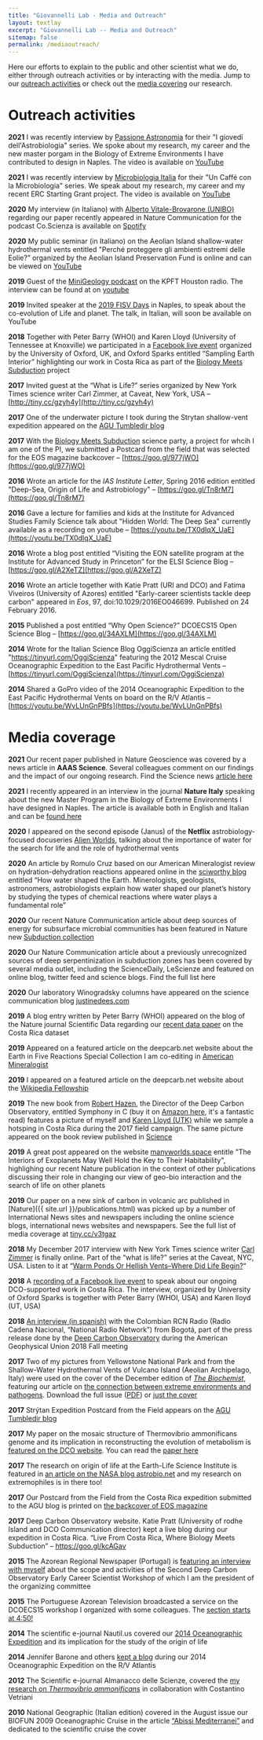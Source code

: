 ```yaml
---
title: "Giovannelli Lab - Media and Outreach"
layout: textlay
excerpt: "Giovannelli Lab -- Media and Outreach"
sitemap: false
permalink: /mediaoutreach/
---
```

Here our efforts to explain to the public and other scientist what we do, either through outreach activities or by interacting with the media. Jump to our [outreach activities](#outreach-activities) or check out the [media covering](#media-coverage) our research.

# Outreach activities

**2021** I was recently interview by  [Passione Astronomia](https://www.passioneastronomia.it/) for their "I giovedí dell'Astrobiologia" series. We spoke about my research, my career and the new master porgam in the Biology of Extreme Environments I have contributed to design in Naples. The video is available on [YouTube](https://youtu.be/Y6SW5e5iHFc)

**2021** I was recently interview by  [Microbiologia Italia](https://www.microbiologiaitalia.it/) for their "Un Caffé con la Microbiologia" series. We speak about my research, my career and my recent ERC Starting Grant project. The video is available on [YouTube](https://youtu.be/QjSwNesTJXY)

**2020** My interview (in Italiano) with [Alberto Vitale-Brovarone (UNIBO)](https://sites.google.com/site/alvitalebrovarone/home) regarding our paper recently appeared in Nature Communication for the podcast Co.Scienza is available on [Spotify](https://spoti.fi/2FT2pen)

**2020** My public seminar (in Italiano) on the Aeolian Island shallow-water hydrothermal vents entitled "Perché proteggere gli ambienti estremi delle Eolie?” organized by the Aeolian Island Preservation Fund is online and can be viewed on [YouTube](youtu.be/Ra0_wl7S9X0)

**2019** Guest of the [MiniGeology podcast](http://earthscience.rice.edu/minigeology) on the  KPFT Houston radio. The interview can be found at on [youtube](http://youtu.be/X6nwJbO3Q84)

**2019** Invited speaker at the [2019 FISV Days](bit.ly/2OUn8iK) in Naples, to speak about the co-evolution of Life and planet. The talk, in Italian,  will soon be available on YouTube

**2018** Together with Peter Barry (WHOI) and Karen Lloyd (University of Tennessee at Knoxville) we participated in a [Facebook live event](https://bit.ly/2TXv20l) organized by the University of Oxford, UK, and Oxford Sparks entitled “Sampling Earth Interior” highlighting our work in Costa Rica as part of the [Biology Meets Subduction](bms.html) project

**2017** Invited guest at the “What is Life?” series organized by New York Times science writer Carl Zimmer, at Caveat, New York, USA  – [http://tiny.cc/gzyh4y](http://tiny.cc/gzyh4y)

**2017** One of the underwater picture I took during the Strytan shallow-vent expedition appeared on the [AGU Tumbledir blog](https://goo.gl/cV6HXt)

**2017** With the [Biology Meets Subduction](bms.html) science party, a project for whcih I am one of the PI, we submitted a Postcard from the field that was selected for the EOS magazine backcover – [https://goo.gl/977jWO](https://goo.gl/977jWO)

**2016** Wrote an article for the _IAS Institute Letter_, Spring 2016 edition entitled "Deep-Sea, Origin of Life and Astrobiology" – [https://goo.gl/Tn8rM7](https://goo.gl/Tn8rM7)

**2016** Gave a lecture for families and kids at the Institute for Advanced Studies Family Science talk about "Hidden World: The Deep Sea" currently available as a recording on youtube – [https://youtu.be/TX0dIqX_UaE](https://youtu.be/TX0dIqX_UaE)

**2016** Wrote a blog post entitled “Visiting the EON satellite program at the Institute for Advanced Study in Princeton” for the ELSI Science Blog – [https://goo.gl/A2XeTZ](https://goo.gl/A2XeTZ)

**2016** Wrote an article together with Katie Pratt (URI and DCO) and Fatima Viveiros (University of Azores) entitled "Early-career scientists tackle deep carbon" appeared in _Eos_, 97, doi:10.1029/2016EO046699. Published on 24 February 2016.

**2015** Published a post entitled “Why Open Science?” DCOECS15 Open Science Blog – [https://goo.gl/34AXLM](https://goo.gl/34AXLM)

**2014** Wrote for the Italian Science Blog OggiScienza an article entitled "https://tinyurl.com/OggiScienza" featuring the 2012 Mescal Cruise Oceanographic Expedition to the East Pacific Hydrothermal Vents – [https://tinyurl.com/OggiScienza](https://tinyurl.com/OggiScienza)

**2014** Shared a GoPro video of the 2014 Oceanographic Expedition to the East Pacific Hydrothermal Vents on board on the R/V Atlantis – [https://youtu.be/WvLUnGnPBfs](https://youtu.be/WvLUnGnPBfs)

# Media coverage

**2021** Our recent paper published in Nature Geoscience was covered by a news article in **AAAS Science**. Several colleagues comment on our findings and the impact of our ongoing research. Find the Science news [article here](https://www.sciencemag.org/news/2021/04/microbes-are-siphoning-massive-amounts-carbon-earth-s-tectonic-plates)

**2021** I recently appeared in an interview in the journal **Nature Italy** speaking about the new Master Program in the Biology of Extreme Environments I have designed in Naples. The article is available both in English and Italian and can be [found here](https://www.nature.com/articles/d43978-021-00042-5)

**2020** I appeared on the second episode (Janus) of the **Netflix** astrobiology-focused docuseries [Alien Worlds](https://www.netflix.com/title/80221410), talking about the importance of water for the search for life and the role of hydrothermal vents

**2020** An article by Romulo Cruz based on  our American Mineralogist review on hydration-dehydration reactions appeared online in the [sciworthy blog](https://sciworthy.com/how-water-shaped-the-earth/) entitled “How water shaped the Earth. Minerologists, geologists, astronomers, astrobiologists explain how water shaped our planet’s history by studying the types of chemical reactions where water plays a fundamental role”

**2020** Our recent Nature Communication article about deep sources of energy for subsurface microbial communities has been featured in Nature new [Subduction collection]( https://www.nature.com/collections/cbjbfjhdbg)

**2020** Our Nature Communication article about a previously unrecognized sources of deep serpentinization in subduction zones has been covered by several media outlet, including the ScienceDaily, LeScienze and featured on online blog, twitter feed and science blogs. Find the full list here

**2020** Our laboratory Winogradsky columns have appeared on the science communication blog [justinedees.com](justinedees.com/winogradsky-column)

**2019** A blog entry written by Peter Barry (WHOI) appeared on the blog of the Nature journal Scientific Data regarding our [recent data paper](go.nature.com/2PWLzNm) on the Costa Rica dataset

**2019** Appeared on a featured article on the deepcarb.net website about the Earth in Five Reactions Special Collection I am co-editing in [American Mineralogist](bit.ly/2R0BvF4)

**2019** I appeared on a featured article on the deepcarb.net website about the [Wikipedia Fellowship](tiny.cc/3utgaz)

**2019** The new book from [Robert Hazen](https://hazen.carnegiescience.edu/), the Director of the Deep Carbon Observatory, entitled Symphony in C (buy it on [Amazon here](https://www.amazon.com/Symphony-Carbon-Evolution-Almost-Everything-ebook/dp/B07JR2F2V5), it's a fantastic read) features a picture of myself and [Karen Lloyd (UTK)](http://lloydlab.utk.edu/) while we sample a hotsping in Costa Rica during the 2017 field campaign. The same picture appeared on the book review published in [Science](https://blogs.sciencemag.org/books/2019/07/02/symphony-in-c/)

**2019** A great post appeared on the website [manyworlds.space](https://manyworlds.space/2019/06/23/the-interiors-of-exoplanets-may-well-hold-the-key-to-their-habitability/) entitle "The Interiors of Exoplanets May Well Hold the Key to Their Habitability", highlighing our recent Nature publication in the context of other publications discussing their role in changing our view of geo-bio interaction and the search of life on other planets

**2019** Our paper on a new sink of carbon in volcanic arc published in [Nature]({{ site.url }}/publications.html) was picked up by a number of International News sites and newspapers including the online science blogs, international news websites and newspapers. See the full list of media coverage at [tiny.cc/v3tgaz](tiny.cc/v3tgaz)

**2018** My December 2017 interview with New York Times science writer [Carl Zimmer](https://carlzimmer.com/) is finally online. Part of the “what is life?” series at the Caveat, NYC, USA. Listen to it at “[Warm Ponds Or Hellish Vents–Where Did Life Begin?](http://whatislife.libsyn.com/episode-7-donato-giovannelli-warm-ponds-or-hellish-ventswhere-did-life-begin)“

**2018** A [recording of a Facebook live event](https://www.facebook.com/OxSparks/videos/1887732187975601/?__xts__[0]=68.ARCpLfYE9ANDIuaQF0cODoPuIRpDgUb5TcH1b6uTowQwadKmFI2_xTqHWKZYAuM-glQOhTDtfxJbX3KEWFGFys4TuydtuMvnBztz2S8_36qKiXaIRYp_shTrMQO_CEEE_Gl7sjYANwRFpN2lknc1DJBv7sNfRXlX2_3veUEY8W-jIJrzi4xxKlmw0SNcTJ3kbtwg0p8mxYk&__tn__=-R) to speak about our ongoing DCO-supported work in Costa Rica. The interview, organized by University of Oxford Sparks is together with Peter Barry (WHOI, USA) and Karen lloyd (UT, USA)

**2018** [An interview (in spanish)](https://drive.google.com/open?id=18SmGdZZuyMuFcn8YTn9CEpOj3p-LM7bC) with the Colombian RCN Radio (Radio Cadena Nacional, “National Radio Network”) from Bogotá, part of the press release done by the [Deep Carbon Observatory](http://www.deepcarbon.net) during the American Geophysical Union 2018 Fall meeting

**2017** Two of my pictures from Yellowstone National Park and from the Shallow-Water Hydrothermal Vents of Vulcano Island (Aeolian Archipelago, Italy) were used on the cover of the December edition of [_The Biochemist_](http://www.biochemistry.org/Publications/TheBiochemistmagazine.aspx), featuring our article on [the connection between extreme environments and pathogens](https://donatogiovannelli.files.wordpress.com/2018/06/2017_giovannelli_and_vetriani_thebiochemist_making_of_a_pathogen.pdf). Download the full issue ([PDF](http://www.biochemistry.org/Portals/0/Biochemist/396-reduced2.pdf)) or [just the cover](https://donatogiovannelli.files.wordpress.com/2018/02/2017_giovannelli_and_vetriani_thebiochemist_extremes_cover.pdf)

**2017** Strýtan Expedition Postcard from the Field appears on the [AGU Tumbledir blog](https://goo.gl/cV6HXt)

**2017** My paper on the mosaic structure of Thermovibrio ammonificans genome and its implication in reconstructing the evolution of metabolism is [featured on the DCO website](goo.gl/LR4MKD). You can read the [paper here](https://elifesciences.org/content/6/e18990)

**2017** The research on origin of life at the Earth-Life Science Institute is featured in [an article on the NASA blog astrobio.net](https:/goo.gl/6fn8ZF) and my research on extremophiles is in there too!

**2017** Our Postcard from the Field from the Costa Rica expedition submitted to the AGU blog is printed on [the backcover of EOS magazine](https://goo.gl/977jWO)

**2017** Deep Carbon Observatory website. Katie Pratt (University of rodhe Island and DCO Communication director) kept a live blog during our expedition in Costa Rica. “Live From Costa Rica, Where Biology Meets Subduction” – https://goo.gl/kcAGav

**2015** The Azorean Regional Newspaper (Portugal) is [featuring an interview with myself](https://goo.gl/moX3B1) about the scope and activities of the Second Deep Carbon Observatory Early Career Scientist Workshop of which I am the president of the organizing committee

**2015** The Portuguese Azorean Television broadcasted a service on the DCOECS15 workshop I organized with some colleagues. The [section starts at 4:50!](https://goo.gl/VjiPE9)   

**2014** The scientific e-journal Nautil.us covered our [2014 Oceanographic Expedition](http://tinyurl.com/nautilus14) and its implication for the study of the origin of life

**2014** Jennifer Barone and others [kept a blog](http://web.whoi.edu/darklife/) during our 2014 Oceanographic Expedition on the R/V Atlantis

**2012** The Scientific e-journal Almanacco delle Scienze, covered the [my research on *Thermovibrio ammonificans*](http://tinyurl.com/AlmanaccoScienz) in collaboration with Costantino Vetriani

**2010** National Geographic (Italian edition) covered in the August issue our BIOFUN 2009 Oceanographic Cruise in the article [“Abissi Mediterranei”](http://tinyurl.com/NatGeoBIOFUN) and dedicated to the scientific cruise the cover

<br/>
<br/>
